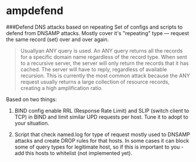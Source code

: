 ampdefend
=========

###Defend DNS attacks based on repeating
Set of configs and scripts to defend from DNSAMP attacks. Mostly cover it's "repeating" type &mdash; request the same record (set) over and over again. 

<blockquote>Usuallyan ANY query is used. An ANY query returns all the records for a specific domain name regardless of the record type. When sent to a recursive server, the server will only return the records that it has cached. The server will have to reply, regardless of available recursion. This is currently the most common attack because the ANY request usually returns a large collection of resource records, creating a high amplification ratio.</blockquote>


Based on two things:

1. BIND config enable RRL (Response Rate Limit) and SLIP (switch client to TCP) in BIND and limit similar UPD requests per host. Tune it to adopt to your situation.

2. Script that check named.log for type of request mostly used to DNSAMP attacks and create DROP rules for that hosts. In some cases it can block some of query types for legitimate host, so if this is important to you - add this hosts to whitelist (not implemented yet).

